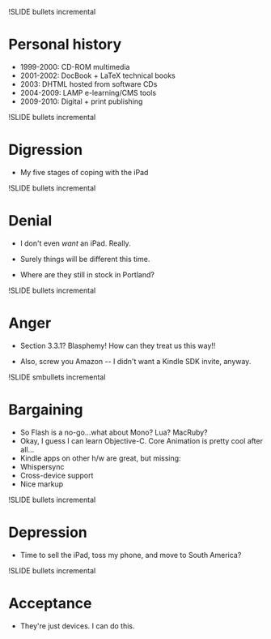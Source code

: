 !SLIDE bullets incremental

# Personal history #

* 1999-2000: CD-ROM multimedia
* 2001-2002: DocBook + LaTeX technical books
* 2003: DHTML hosted from software CDs
* 2004-2009: LAMP e-learning/CMS tools
* 2009-2010: Digital + print publishing

!SLIDE bullets incremental

# Digression #

* My five stages of coping with the iPad

!SLIDE bullets incremental

# Denial #

* I don't even *want* an iPad. Really.

* Surely things will be different this time.

* Where are they still in stock in Portland?

!SLIDE bullets incremental

# Anger #

* Section 3.3.1? Blasphemy! How can they treat us this way!!

* Also, screw you Amazon -- I didn't want a Kindle SDK invite, anyway.

!SLIDE smbullets incremental

# Bargaining #

* So Flash is a no-go...what about Mono? Lua? MacRuby? 
* Okay, I guess I can learn Objective-C. Core Animation is pretty cool after all...
* Kindle apps on other h/w are great, but missing:
* Whispersync
* Cross-device support
* Nice markup

!SLIDE bullets incremental

# Depression #

* Time to sell the iPad, toss my phone, and move to South America?

!SLIDE bullets incremental

# Acceptance #

* They're just devices. I can do this.

